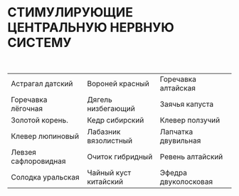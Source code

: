 # СТИМУЛИРУЮЩИЕ ЦЕНТРАЛЬНУЮ НЕРВНУЮ СИСТЕМУ

 

|                      |                       |                      |
|----------------------|-----------------------|----------------------|
| Астрагал датский     | Вороней красный       | Горечавка алтайская  |
| Горечавка лёгочная   | Дягель низбегающий    | Заячья капуста       |
| Золотой корень.      | Кедр сибирский        | Клевер ползучий      |
| Клевер люпиновый     | Лабазник вязолистный  | Лапчатка двувильная  |
| Левзея сафлоровидная | Очиток гибридный      | Ревень алтайский     |
| Солодка уральская    | Чайный куст китайский | Эфедра двуколосковая |
